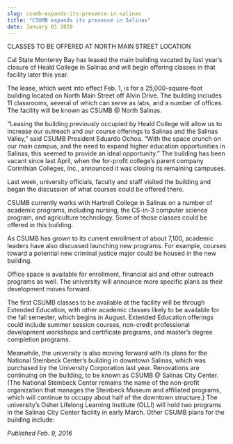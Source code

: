 ```yaml
---
slug: csumb-expands-its-presence-in-salinas
title: "CSUMB expands its presence in Salinas"
date: January 01 2020
---
```


 
<p>CLASSES TO BE OFFERED AT NORTH MAIN STREET LOCATION</p>
<p>
  Cal State Monterey Bay has leased the main building vacated by last year’s
  closure of Heald College in Salinas and will begin offering classes in that
  facility later this year.
</p>
<p>
  The lease, which went into effect Feb. 1, is for a 25,000&#45;square&#45;foot
  building located on North Main Street off Alvin Drive. The building includes
  11 classrooms, several of which can serve as labs, and a number of offices.
  The facility will be known as CSUMB @ North Salinas.
</p>
<p>
  “Leasing the building previously occupied by Heald College will allow us to
  increase our outreach and our course offerings to Salinas and the Salinas
  Valley,” said CSUMB President Eduardo Ochoa. “With the space crunch on our
  main campus, and the need to expand higher education opportunities in Salinas,
  this seemed to provide an ideal opportunity.” The building has been vacant
  since last April, when the for&#45;profit college’s parent company Corinthian
  Colleges, Inc., announced it was closing its remaining campuses.
</p>
<p>
  Last week, university officials, faculty and staff visited the building and
  began the discussion of what courses could be offered there.
</p>
<p>
  CSUMB currently works with Hartnell College in Salinas on a number of academic
  programs, including nursing, the CS&#45;in&#45;3 computer science program, and
  agriculture technology. Some of those classes could be offered in this
  building.
</p>
<p>
  As CSUMB has grown to its current enrollment of about 7,100, academic leaders
  have also discussed launching new programs. For example, courses toward a
  potential new criminal justice major could be housed in the new building.
</p>
<p>
  Office space is available for enrollment, financial aid and other outreach
  programs as well. The university will announce more specific plans as their
  development moves forward.
</p>
<p>
  The first CSUMB classes to be available at the facility will be through
  Extended Education, with other academic classes likely to be available for the
  fall semester, which begins in August. Extended Education offerings could
  include summer session courses, non&#45;credit professional development
  workshops and certificate programs, and master’s degree completion programs.
</p>
<p>
  Meanwhile, the university is also moving forward with its plans for the
  National Steinbeck Center’s building in downtown Salinas, which was purchased
  by the University Corporation last year. Renovations are continuing on the
  building, to be known as CSUMB @ Salinas City Center. &#40;The National
  Steinbeck Center remains the name of the non&#45;profit organization that
  manages the Steinbeck Museum and affiliated programs, which will continue to
  occupy about half of the downtown structure.&#41; The university’s Osher
  Lifelong Learning Institute &#40;OLLI&#41; will hold two programs in the
  Salinas City Center facility in early March. Other CSUMB plans for the
  building include:
</p>
<p><em>Published Feb. 9, 2016</em></p>
 
